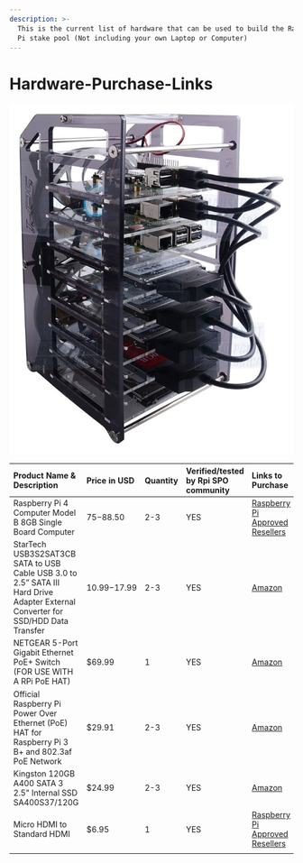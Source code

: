 ```yaml
---
description: >-
  This is the current list of hardware that can be used to build the Raspberry
  Pi stake pool (Not including your own Laptop or Computer)
---
```


# Hardware-Purchase-Links

![](../.gitbook/assets/photo_2021-03-09-13.42.42.jpeg)

| Product Name & Description | Price in USD | Quantity | Verified/tested by Rpi SPO community | Links to Purchase |
| :--- | :--- | :--- | :--- | :--- |
| Raspberry Pi 4 Computer Model B 8GB Single Board Computer | $75-$88.50 | 2-3 | YES | [Raspberry Pi Approved Resellers](https://www.raspberrypi.org/products/raspberry-pi-4-model-b/?variant=raspberry-pi-4-model-b-8gb) |
| StarTech USB3S2SAT3CB SATA to USB Cable USB 3.0 to 2.5” SATA III Hard Drive Adapter External Converter for SSD/HDD Data Transfer | $10.99-$17.99 | 2-3 | YES | [Amazon](https://www.amazon.com/gp/product/B00HJZJI84/ref=ppx_yo_dt_b_asin_title_o07_s00?ie=UTF8&psc=1) |
| NETGEAR 5-Port Gigabit Ethernet PoE+ Switch \(FOR USE WITH A RPi PoE HAT\) | $69.99 | 1 | YES | [Amazon](https://www.amazon.com/gp/product/B07WTXHSXC/ref=ppx_yo_dt_b_asin_title_o02_s00?ie=UTF8&psc=1) |
| Official Raspberry Pi Power Over Ethernet \(PoE\) HAT for Raspberry Pi 3 B+ and 802.3af PoE Network | $29.91 | 2-3 | YES | [Amazon](https://www.amazon.com/poe-hat/dp/B07GR9XQJH/ref=sr_1_2?dchild=1&keywords=Official+Raspberry+Pi+Power+Over+Ethernet+%28PoE%29+HAT+for+Raspberry+Pi+3+B%2B+and+802.3af+PoE+Network&qid=1615236400&s=electronics&sr=1-2) |
| Kingston 120GB A400 SATA 3 2.5" Internal SSD SA400S37/120G | $24.99 | 2-3 | YES | [Amazon](https://www.amazon.com/Kingston-120GB-Solid-SA400S37-120G/dp/B01N6JQS8C/ref=sxts_sxwds-bia-wc-rsf-ajax2_0?crid=2IZ705SDHVNO2&cv_ct_cx=kingston+a400&dchild=1&keywords=kingston+a400&pd_rd_i=B01N6JQS8C&pd_rd_r=cff9c24d-82ba-4471-892a-a23276b8b1db&pd_rd_w=wzQ6v&pd_rd_wg=6jlaB&pf_rd_p=5c711241-c674-4eef-b21c-fe6add670f33&pf_rd_r=MMBZR2DHZVKB3J1QE3HY&psc=1&qid=1615235655&sprefix=kingsto%2Caps%2C254&sr=1-2-e30f047d-8e3c-4340-8179-6a77ce88d756) |
| Micro HDMI to Standard HDMI | $6.95 | 1 | YES | [Raspberry Pi Approved Resellers](https://www.raspberrypi.org/products/micro-hdmi-to-standard-hdmi-a-cable/) |
|  |  |  |  |  |

